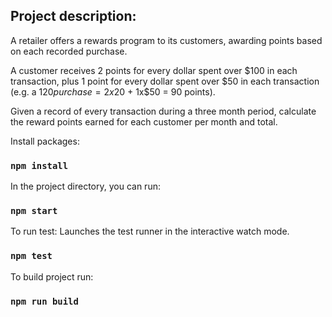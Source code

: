 ## Project description:

A retailer offers a rewards program to its customers, awarding points based on each recorded purchase.

A customer receives 2 points for every dollar spent over $100 in each transaction, plus 1 point for every
dollar spent over $50 in each transaction
(e.g. a $120 purchase = 2x$20 + 1x$50 = 90 points).

Given a record of every transaction during a three month period, calculate the reward points earned for
each customer per month and total.


Install packages:
### `npm install`

In the project directory, you can run:
### `npm start`

To run test:
Launches the test runner in the interactive watch mode.
### `npm test`

To build project run:
### `npm run build`

